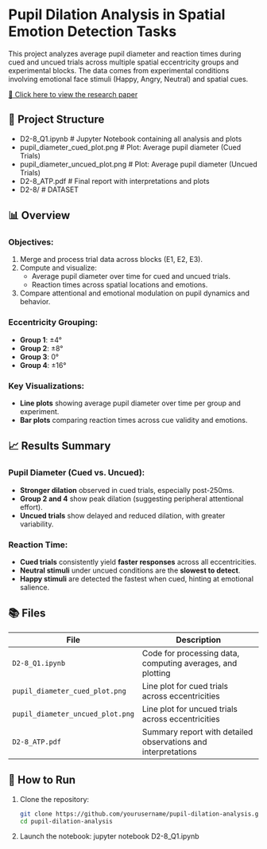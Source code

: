 # Pupil Dilation Analysis in Spatial Emotion Detection Tasks

This project analyzes average pupil diameter and reaction times during cued and uncued trials across multiple spatial eccentricity groups and experimental blocks. The data comes from experimental conditions involving emotional face stimuli (Happy, Angry, Neutral) and spatial cues.

[🔗 Click here to view the research paper](https://drive.google.com/file/d/1ixa0PIob2EKAAW2f17S3_6v83DRTRJIh/view?usp=sharing)


## 📁 Project Structure
- D2-8_Q1.ipynb # Jupyter Notebook containing all analysis and plots
- pupil_diameter_cued_plot.png # Plot: Average pupil diameter (Cued Trials)
- pupil_diameter_uncued_plot.png # Plot: Average pupil diameter (Uncued Trials)
- D2-8_ATP.pdf # Final report with interpretations and plots
- D2-8/ # DATASET


## 📊 Overview

### Objectives:
1. Merge and process trial data across blocks (E1, E2, E3).
2. Compute and visualize:
   - Average pupil diameter over time for cued and uncued trials.
   - Reaction times across spatial locations and emotions.
3. Compare attentional and emotional modulation on pupil dynamics and behavior.

### Eccentricity Grouping:
- **Group 1**: ±4°
- **Group 2**: ±8°
- **Group 3**: 0°
- **Group 4**: ±16°

### Key Visualizations:
- **Line plots** showing average pupil diameter over time per group and experiment.
- **Bar plots** comparing reaction times across cue validity and emotions.

## 📈 Results Summary

### Pupil Diameter (Cued vs. Uncued):
- **Stronger dilation** observed in cued trials, especially post-250ms.
- **Group 2 and 4** show peak dilation (suggesting peripheral attentional effort).
- **Uncued trials** show delayed and reduced dilation, with greater variability.

### Reaction Time:
- **Cued trials** consistently yield **faster responses** across all eccentricities.
- **Neutral stimuli** under uncued conditions are the **slowest to detect**.
- **Happy stimuli** are detected the fastest when cued, hinting at emotional salience.

## 📚 Files

| File | Description |
|------|-------------|
| `D2-8_Q1.ipynb` | Code for processing data, computing averages, and plotting |
| `pupil_diameter_cued_plot.png` | Line plot for cued trials across eccentricities |
| `pupil_diameter_uncued_plot.png` | Line plot for uncued trials across eccentricities |
| `D2-8_ATP.pdf` | Summary report with detailed observations and interpretations |

## 🚀 How to Run

1. Clone the repository:
   ```bash
   git clone https://github.com/yourusername/pupil-dilation-analysis.git
   cd pupil-dilation-analysis
2. Launch the notebook:
   jupyter notebook D2-8_Q1.ipynb
